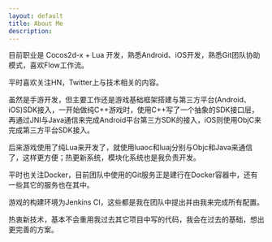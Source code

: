 ```yaml
---
layout: default
title: About Me
description:
---
```


目前职业是 Cocos2d-x + Lua 开发，熟悉Android、iOS开发，熟悉Git团队协助模式，喜欢Flow工作流。

平时喜欢关注HN，Twitter上与技术相关的内容。

虽然是手游开发，但主要工作还是游戏基础框架搭建与第三方平台(Android、iOS)SDK接入，一开始做纯C++游戏时，使用C++写了一个抽象的SDK接口层，再通过JNI与Java通信来完成Android平台第三方SDK的接入，iOS则使用ObjC来完成第三方平台SDK接入。

后来游戏使用了纯Lua来开发了，就使用luaoc和luaj分别与Objc和Java来通信了，这样更方便；热更新系统，模块化系统也是我负责开发。

平时也关注Docker，目前团队中使用的Git服务正是建行在Docker容器中，还有一些其它的服务也在其中。

游戏的构建环境为Jenkins CI，这些都是我在团队中提出并由我来完成所有配置。

热衷新技术，基本不会重用我过去其它项目中写的代码，我会在过去的基础，想出更完善的方案。

